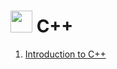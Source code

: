 # <img width="35" height="35" src="https://www.chillcode.org/img/Icons/icon_cplusplus-logo.png"> C++
<div>
    <ol>
      <li><a href="https://www.chillcode.org/Cplusplus/Introduction_to_Cpp.html">Introduction to C++</a></li>
    </ol>
</div>

